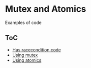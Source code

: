 # Mutex and Atomics

Examples of code

## ToC

- [Has racecondition code](https://github.com/1eedaegon/go-mutex-atomics-sample/commit/a9c9ee27c4b9464c4372a09e0fec2b0fb5c75b98)
- [Using mutex](https://github.com/1eedaegon/go-mutex-atomics-sample/commit/da6669519921fdd0565384f20e766a35674240d1)
- [Using atomics](https://github.com/1eedaegon/go-mutex-atomics-sample/commit/4c76069151993d8cd8837aba3cab67c425c9d9a3)
